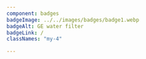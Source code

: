 ```yaml
---
component: badges
badgeImage: ../../images/badges/badge1.webp
badgeAlt: GE water filter
badgeLink: /
classNames: "my-4"

---
```

